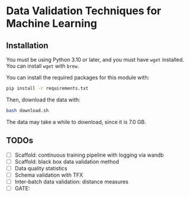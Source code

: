 # Data Validation Techniques for Machine Learning

## Installation

You must be using Python 3.10 or later, and you must have `wget` installed. You can install `wget` with `brew`.

You can install the required packages for this module with:

```bash
pip install -r requirements.txt
```

Then, download the data with:

```bash
bash download.sh
```

The data may take a while to download, since it is 7.0 GB.

## TODOs

- [ ] Scaffold: continuous training pipeline with logging via wandb
- [ ] Scaffold: black box data validation method
- [ ] Data quality statistics
- [ ] Schema validation with TFX
- [ ] Inter-batch data validation: distance measures
- [ ] GATE: